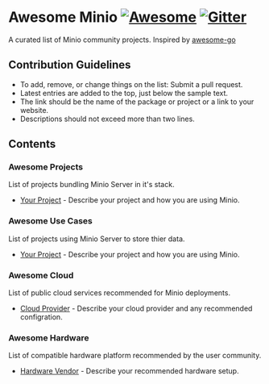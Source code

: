 # Awesome Minio [![Awesome](https://cdn.rawgit.com/sindresorhus/awesome/d7305f38d29fed78fa85652e3a63e154dd8e8829/media/badge.svg)](https://github.com/sindresorhus/awesome) [![Gitter](https://badges.gitter.im/Join%20Chat.svg)](https://gitter.im/minio/minio?utm_source=badge&utm_medium=badge&utm_campaign=pr-badge&utm_content=badge)

A curated list of Minio community projects. Inspired by [awesome-go](https://github.com/avelino/awesome-go)

## Contribution Guidelines
* To add, remove, or change things on the list: Submit a pull request.
* Latest entries are added to the top, just below the sample text.
* The link should be the name of the package or project or a link to your website.
* Descriptions should not exceed more than two lines.


## Contents

### Awesome Projects
List of projects bundling Minio Server in it's stack.
* [Your Project](URL) - Describe your project and how you are using Minio. 

### Awesome Use Cases
List of projects using Minio Server to store thier data.
* [Your Project](URL) - Describe your project and how you are using Minio.

### Awesome Cloud
List of public cloud services recommended for Minio deployments.
* [Cloud Provider](URL) - Describe your cloud provider and any recommended configration.

### Awesome Hardware
List of compatible hardware platform recommended by the user community. 
* [Hardware Vendor](URL) - Describe your recommended hardware setup.



